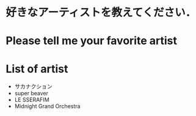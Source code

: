 # 好きなアーティストを教えてください．
# Please tell me your favorite artist 


# List of artist
- サカナクション
- super beaver
- LE SSERAFIM
- Midnight Grand Orchestra
